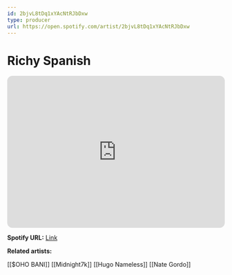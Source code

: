 ```yaml
---
id: 2bjvL8tDq1xYAcNtRJbDxw
type: producer
url: https://open.spotify.com/artist/2bjvL8tDq1xYAcNtRJbDxw
---
```

# Richy Spanish

<iframe style="border-radius:12px" src="https://open.spotify.com/embed/artist/2bjvL8tDq1xYAcNtRJbDxw" width="100%" height="352" frameBorder="0" allowfullscreen="" allow="autoplay; clipboard-write; encrypted-media; fullscreen; picture-in-picture" loading="lazy"></iframe>

**Spotify URL:** [Link](https://open.spotify.com/artist/2bjvL8tDq1xYAcNtRJbDxw)

**Related artists:**

[[$OHO BANI]]
[[Midnight7k]]
[[Hugo Nameless]]
[[Nate Gordo]]

